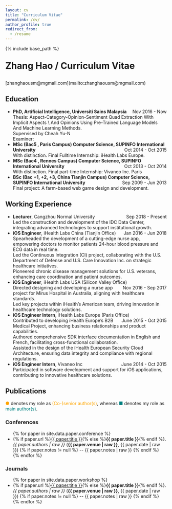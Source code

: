 ```yaml
---
layout: cv
title: "Curriculum Vitae"
permalink: /cv/
author_profile: true
redirect_from:
  - /resume
---
```


{% include base_path %}
<p style="font-size: 2em; font-weight: bold;">Zhang Hao / Curriculum Vitae</p>
[zhanghaousm@mgmail.com](mailto:zhanghaousm@mgmail.com)


## Education

* **PhD, Artificial Intelligence, Universiti Sains Malaysia** <span style="float: right;">Nov 2016 - Now</span><br>
  <span class='desc'>Thesis: Aspect-Category-Opinion-Sentiment Quad Extraction With Implicit Aspects \\
   And Opinions Using Pre-Trained Language Models And Machine Learning Methods.</span><br>
  <span class='desc'>Supervised by Cheah Yu-N</span><br>
  <span class='desc'>Examiner:</span>
* **MSc (Bac5 , Paris Campus) Computer Science, SUPINFO International University** <span style="float: right;">Oct 2014 - Oct 2015</span>\
  <span class='desc'>With distinction. Final Fulltime Internship: iHealth Labs Europe.</span>
* **MSc (Bac4 , Rennes Campus) Computer Science, SUPINFO International University** <span style="float: right;">Oct 2013 - Oct 2014</span>\
  <span class='desc'>With distinction. Final part-time Internship: Vivaneo Inc. Paris</span>
* **BSc (Bac +1, +2, +3, China Tianjin Campus) Computer Science, SUPINFO International University** <span style="float: right;">Sep 2009 - Jun 2013</span>\
  <span class='desc'>Final project: A farm-based web game design and development.</span>

## Working Experience

* **Lecturer**, Cangzhou Normal University <span style="float: right;">Sep 2018 - Present</span>\
   <span class='desc'>Led the construction and development of the IDC Data Center, integrating advanced technologies to support institutional growth. </span>
* **iOS Engineer**, iHealth Labs China (Tianjin Office) <span style="float: right;">Jan 2016 - Jun 2018</span>\
   <span class='desc'>Spearheaded the development of a cutting-edge nurse app, empowering doctors to monitor patients 24-hour blood pressure and ECG data in real time. </span>\
   <span class='desc'>Led the Continuous Integration (CI) project, collaborating with the U.S. Department of Defense and U.S. Care Innovation Inc. on strategic healthcare initiatives. </span>\
   <span class='desc'>Pioneered chronic disease management solutions for U.S. veterans, enhancing care coordination and patient outcomes. </span>
* **iOS Engineer**, iHealth Labs USA (Silicon Valley Office) <span style="float: right;">Nov 2016 - Sep 2017</span>\
   <span class='desc'>Directed designing and developing a nurse app project for Mirus Hospital in Australia, aligning with healthcare standards. </span>\
   <span class='desc'>Led key projects within iHealth’s American team, driving innovation in healthcare technology solutions. </span>
* **iOS Engineer Intern**, iHealth Labs Europe (Paris Office) <span style="float: right;">June 2015 - Oct 2015</span>\
   <span class='desc'>Contributed to developing iHealth Europe’s B2B Medical Project, enhancing business relationships and product capabilities. </span>\
   <span class='desc'>Authored comprehensive SDK interface documentation in English and French, facilitating cross-functional collaboration. </span>\
   <span class='desc'>Assisted in the design of the iHealth European Security Cloud Architecture, ensuring data integrity and compliance with regional regulations. </span>
* **iOS Engineer Intern**, Vivaneo Inc <span style="float: right;">June 2014 - Oct 2015</span>\
   <span class='desc'>Participated in software development and support for iOS applications, contributing to innovative healthcare solutions. </span>

<div class="page-break"></div>

## Publications

<span style="color: orange;">●</span> denotes my role as <span style="color: orange;">(Co-)senior author(s)</span>, whereas <span style="color: teal;">■</span> denotes my role as <span style="color: teal;">main author(s)</span>.
###  Conferences
<div class="compact-ul">
<ul>
{% for paper in site.data.paper.conference %}
<li class="{% if paper.author and paper.author == 'first' %}first-author{% elsif paper.author and paper.author == 'last' %}last-author{% else %}default-author{% endif %}">
    {% if paper.url %}<a href="{{ paper.url }}">{{ paper.title }}</a>{% else %}<strong>{{ paper.title }}</strong>{% endif %}. <i>{{ paper.authors | raw }}</i> (<b>{{ paper.venue | raw }}</b>, {{ paper.date | raw }})
    {% if paper.notes != null %} -- {{ paper.notes | raw }}
    {% endif %}
</li>
{% endfor %}
</ul>
</div>

### Journals
<div class="compact-ul">
<ul>
{% for paper in site.data.paper.workshop %}
<li class="{% if paper.author and paper.author == 'first' %}first-author{% elsif paper.author and paper.author == 'last' %}last-author{% else %}default-author{% endif %}">
    {% if paper.url %}<a href="{{ paper.url }}">{{ paper.title }}</a>{% else %}<strong>{{ paper.title }}</strong>{% endif %}. <i>{{ paper.authors | raw }}</i> (<b>{{ paper.venue | raw }}</b>, {{ paper.date | raw }})
    {% if paper.notes != null %} -- {{ paper.notes | raw }}
    {% endif %}
</li>
{% endfor %}
</ul>
</div>




